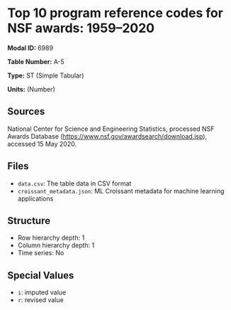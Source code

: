 # Top 10 program reference codes for NSF awards: 1959–2020

**Modal ID:** 6989

**Table Number:** A-5

**Type:** ST (Simple Tabular)

**Units:** (Number)

## Sources

National Center for Science and Engineering Statistics, processed NSF Awards Database (https://www.nsf.gov/awardsearch/download.jsp), accessed 15 May 2020.

## Files

- `data.csv`: The table data in CSV format
- `croissant_metadata.json`: ML Croissant metadata for machine learning applications

## Structure

- Row hierarchy depth: 1
- Column hierarchy depth: 1
- Time series: No

## Special Values

- `i`: imputed value
- `r`: revised value
